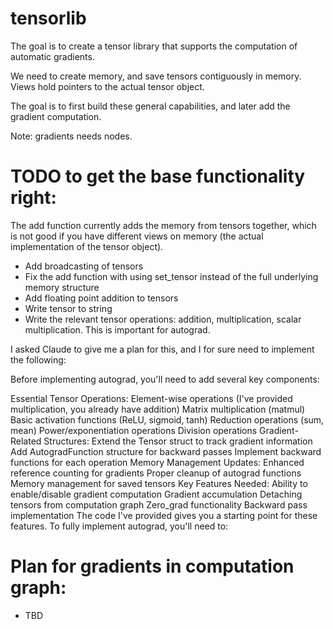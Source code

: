# tensorlib

The goal is to create a tensor library that supports the computation of automatic gradients. 

We need to create memory, and save tensors contiguously in memory. Views hold pointers to the actual tensor object. 

The goal is to first build these general capabilities, and later add the gradient computation. 

Note: gradients needs nodes.

# TODO to get the base functionality right:

The add function currently adds the memory from tensors together, which is not good if you have different views on memory (the actual implementation of the tensor object).

- Add broadcasting of tensors
- Fix the add function with using set_tensor instead of the full underlying memory structure
- Add floating point addition to tensors
- Write tensor to string
- Write the relevant tensor operations: addition, multiplication, scalar multiplication. This is important for autograd.

I asked Claude to give me a plan for this, and I for sure need to implement the following:

Before implementing autograd, you'll need to add several key components:

Essential Tensor Operations:
Element-wise operations (I've provided multiplication, you already have addition)
Matrix multiplication (matmul)
Basic activation functions (ReLU, sigmoid, tanh)
Reduction operations (sum, mean)
Power/exponentiation operations
Division operations
Gradient-Related Structures:
Extend the Tensor struct to track gradient information
Add AutogradFunction structure for backward passes
Implement backward functions for each operation
Memory Management Updates:
Enhanced reference counting for gradients
Proper cleanup of autograd functions
Memory management for saved tensors
Key Features Needed:
Ability to enable/disable gradient computation
Gradient accumulation
Detaching tensors from computation graph
Zero_grad functionality
Backward pass implementation
The code I've provided gives you a starting point for these features. To fully implement autograd, you'll need to:

# Plan for gradients in computation graph:

- TBD
